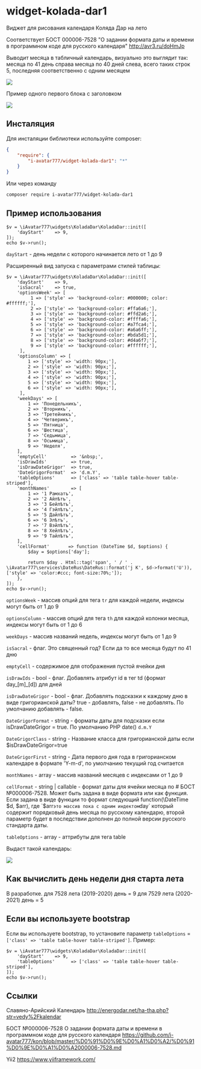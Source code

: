 # widget-kolada-dar1

Виджет для рисования календаря Коляда Дар на лето

Соответствует БОСТ 000006-7528 "О задании формата даты и времени в программном коде для русского календаря" http://avr3.ru/doHmJp 

Выводит месяца в табличный календарь, визуально это выглядит так:
месяца по 41 день справа месяца по 40 дней слева, всего таких строк 5, последняя соответственно с одним месяцем


![](images/2020-02-06_00-08-02.png)

Пример одного первого блока с заголовком

![](images/2020-02-06_00-08-59.png)

## Инсталяция

Для инсталяции библиотеки используйте composer:

```json
{
    "require": {
        "i-avatar777/widget-kolada-dar1": "*"
    }
}
```

Или через команду

```
composer require i-avatar777/widget-kolada-dar1
```

## Пример использования

```
$v = \iAvatar777\widgets\KoladaDar\KoladaDar::init([
    'dayStart'    => 9,
]);
echo $v->run();
```

`dayStart` - день недели с которого начинается лето от 1 до 9

Расширенный вид запуска с параметрами стилей таблицы:

```
$v = \iAvatar777\widgets\KoladaDar\KoladaDar::init([
    'dayStart'    => 9,
    'isSacral'    => true,
    'optionsWeek' => [
         1 => ['style' => 'background-color: #000000; color: #ffffff;'],
         2 => ['style' => 'background-color: #ffa6a6;'],
         3 => ['style' => 'background-color: #ffd2a6;'],
         4 => ['style' => 'background-color: #ffffa6;'],
         5 => ['style' => 'background-color: #a7fca4;'],
         6 => ['style' => 'background-color: #a6a6ff;'],
         7 => ['style' => 'background-color: #bda5d1;'],
         8 => ['style' => 'background-color: #d4a6f7;'],
         9 => ['style' => 'background-color: #ffffff;'],
     ],
    'optionsColumn' => [
        1 => ['style' => 'width: 90px;'],
        2 => ['style' => 'width: 90px;'],
        3 => ['style' => 'width: 90px;'],
        4 => ['style' => 'width: 90px;'],
        5 => ['style' => 'width: 90px;'],
        6 => ['style' => 'width: 90px;'],
     ],
    'weekDays' => [
        1 => 'Понедельникъ',
        2 => 'Вторникъ',
        3 => 'Третейникъ',
        4 => 'Четверикъ',
        5 => 'Пятница',
        6 => 'Шестица',
        7 => 'Седьмица',
        8 => 'Осьмица',
        9 => 'Неделя',
    ],
    'emptyCell'         => '&nbsp;',
    'isDrawIds'         => true,
    'isDrawDateGrigor'  => true,
    'DateGrigorFormat'  => 'd.m.Y',
    'tableOptions'      => ['class' => 'table table-hover table-striped'],
    'monthNames'        => [
        1 => '1 Рамхатъ',
        2 => '2 Айлѣтъ',
        3 => '3 Бейлѣтъ',
        4 => '4 Гэйлѣтъ',
        5 => '5 Дайлѣтъ',
        6 => '6 Элѣтъ',
        7 => '7 Вэйлѣтъ',
        8 => '8 Хейлѣтъ',
        9 => '9 Тайлѣтъ',
    ],
    'cellFormat'       => function (DateTime $d, $options) {
        $day = $options['day'];

        return $day . Html::tag('span', ' / ' . \iAvatar777\services\DateRus\DateRus::format('j K', $d->format('U')), ['style' => 'color:#ccc; font-size:70%;']);
    },
]);
echo $v->run();
```

`optionsWeek` - массив опций для тега `tr` для каждой недели, индексы могут быть от 1 до 9

`optionsColumn` - массив опций для тега `th` для каждой колонки месяца, индексы могут быть от 1 до 6

`weekDays` - массив названий недель, индексы могут быть от 1 до 9

`isSacral` - флаг. Это священный год? Если да то все месяца будут по 41 дню

`emptyCell` - содержимое для отображения пустой ячейки дня 

`isDrawIds` - bool - флаг. Добавлять атрибут id в тег td (формат day_[m]_[d]) для дней

`isDrawDateGrigor` - bool - флаг. Добавлять подсказки к каждому дню в виде григорианской даты? true - добавлять, false - не добавлять. По умолчанию добавлять - false.

`DateGrigorFormat` - string - форматы даты для подсказки если isDrawDateGrigor = true. По умолчанию PHP date() `d.m.Y`

`DateGrigorClass` - string - Название класса для григорианской даты если $isDrawDateGrigor=true

`DateGrigorFirst` - string - Дата первого дня года в григорианском календаре в формате 'Y-m-d', по умолчанию текущий год считается

`monthNames` - array - массив названий месяцев с индексами от 1 до 9

`cellFormat` - string | callable - формат даты для ячейки месяца по # БОСТ №000006-7528. Может быть задана в виде формата или как функция. Если задана в виде функции то формат следующий
                        function(\DateTime $d, $arr), где `$arr` это массив пока с одним индектом `day` который содержит порядковый день месяца по русскому календарю, второй параметр будет в последствии дополнен до полной версии русского стандарта даты.

`tableOptions` - array - аттрибуты для тега table

Выдаст такой календарь:

![](images/2020-03-10_22-16-40.png)

## Как вычислить день недели дня старта лета

В разработке.
для 7528 лета (2019-2020) день = 9
для 7529 лета (2020-2021) день = 5

## Если вы используете bootstrap

Если вы используете bootstrap, то установите параметр `tableOptions` = `['class' => 'table table-hover table-striped']`. Пример:

```
$v = \iAvatar777\widgets\KoladaDar\KoladaDar::init([
    'dayStart'    => 9,
    'tableOptions'      => ['class' => 'table table-hover table-striped'],
]);
echo $v->run();
```

## Ссылки

Славяно-Арийский Календарь
http://energodar.net/ha-tha.php?str=vedy%2Fkalendar 

БОСТ №000006-7528 О задании формата даты и времени в программном коде для русского календаря
https://github.com/i-avatar777/kon/blob/master/%D0%91%D0%9E%D0%A1%D0%A2/%D0%91%D0%9E%D0%A1%D0%A2000006-7528.md

Yii2
https://www.yiiframework.com/